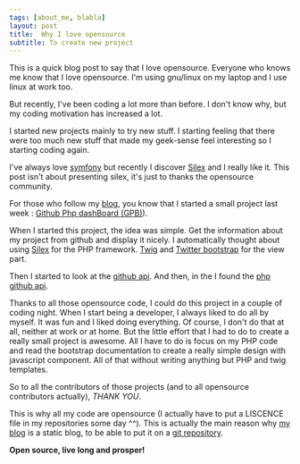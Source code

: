 ```yaml
---
tags: [about_me, blabla]
layout: post
title:  Why I love opensource
subtitle: To create new project
---
```


This is a quick blog post to say that I love opensource. Everyone who knows me know that I love opensource. I'm using gnu/linux on my laptop and I use linux at work too.

But recently, I've been coding a lot more than before. I don't know why, but my coding motivation has increased a lot.

I started new projects mainly to try new stuff. I starting feeling that there were too much new stuff that made my geek-sense feel interesting so I starting coding again.

I've always love  [symfony](http://symfony.com "symfony") but recently I discover [Silex](http://silex.sension.org "silex") and I really like it.
This post isn't about presenting silex, it's just to thanks the opensource community.

For those who follow my [blog](/2013/02/03/presenting-github-php-dashboard-gpb.html), you know that I started a small project last week : [Github Php dashBoard (GPB)](http://projects.bacardi55.org/gpb/#summary-GPB "Github Php dashBoard")).

When I started this project, the idea was simple. Get the information about my project from github and display it nicely.
I automatically thought about using [Silex](http://silex.sension.org "silex") for the PHP framework. [Twig](http://twig.sensio.org "twig") and [Twitter bootstrap](http://twitter.github.com/bootstrap/ "Twitter Bootstrap") for the view part.

Then I started to look at the [github api](https://api.github.com). And then, in the I found the [php github api](https://github.com/KnpLabs/php-github-api/ "php github api").

Thanks to all those opensource code, I could do this project in a couple of coding night. When I start being a developer, I always liked to do all by myself. It was fun and I liked doing everything.
Of course, I don't do that at all, neither at work or at home. But the little effort that I had to do to create a really small project is awesome. All I have to do is focus on my PHP code and read the bootstrap documentation to create a really simple design with javascript component. All of that without writing anything but PHP and twig templates.

So to all the contributors of those projects (and to all opensource contributors actually), *THANK YOU*.

This is why all my code are opensource (I actually have to put a LISCENCE file in my repositories some day ^^).
This is actually the main reason why [my blog](http://bacardi55.org "bacardi55's blog") is a static blog, to be able to put it on a [git repository](http://github.com/bacardi55/b-55-log "bacardi55's blog on github").


**Open source, live long and prosper!**

